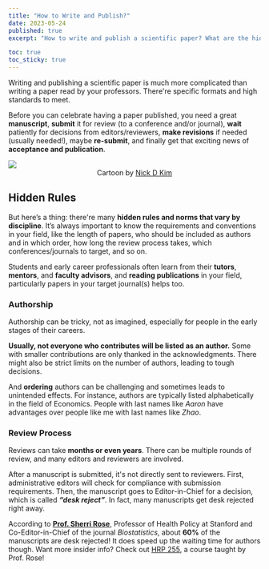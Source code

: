 ```yaml
---
title: "How to Write and Publish?"
date: 2023-05-24
published: true
excerpt: "How to write and publish a scientific paper? What are the hidden rules?"

toc: true
toc_sticky: true
---
```


Writing and publishing a scientific paper is much more complicated than writing a paper read by your professors. There're specific formats and high standards to meet. 

Before you can celebrate having a paper published, you need a great **manuscript**, **submit** it for review (to a conference and/or journal), **wait** patiently for decisions from editors/reviewers, **make revisions** if needed (usually needed!), maybe **re-submit**, and finally get that exciting news of **acceptance and publication**.

<img src="https://s3-eu-west-1.amazonaws.com/ppreviews-plos-725668748/1556153/preview.jpg">
<center>Cartoon by <a href="https://en.wikipedia.org/wiki/Nick_D._Kim">Nick D Kim</a></center>

## Hidden Rules

But here’s a thing: there're many **hidden rules and norms that vary by discipline**. It’s always important to know the requirements and conventions in your field, like the length of papers, who should be included as authors and in which order, how long the review process takes, which conferences/journals to target, and so on. 

Students and early career professionals often learn from their **tutors**, **mentors**, and **faculty advisors**, and **reading publications** in your field, particularly papers in your target journal(s) helps too.

### Authorship

Authorship can be tricky, not as imagined, especially for people in the early stages of their careers.

**Usually, not everyone who contributes will be listed as an author.** Some with smaller contributions are only thanked in the acknowledgments. There might also be strict limits on the number of authors, leading to tough decisions. 

And **ordering** authors can be challenging and sometimes leads to unintended effects. For instance, authors are typically listed alphabetically in the field of Economics. People with last names like *Aaron* have advantages over people like me with last names like *Zhao*.

### Review Process

Reviews can take **months or even years**. There can be multiple rounds of review, and many editors and reviewers are involved. 

After a manuscript is submitted, it's not directly sent to reviewers. First, administrative editors will check for compliance with submission requirements. Then, the manuscript goes to Editor-in-Chief for a decision, which is called ***“desk reject”***. In fact, many manuscripts get desk rejected right away. 

According to <a href="https://profiles.stanford.edu/sherrirose">**Prof. Sherri Rose**</a>, Professor of Health Policy at Stanford and Co-Editor-in-Chief of the journal *Biostatistics*, about **60%** of the manuscripts are desk rejected! It does speed up the waiting time for authors though. Want more insider info? Check out <a href="https://decodingacademia.org/">HRP 255</a>, a course taught by Prof. Rose!
